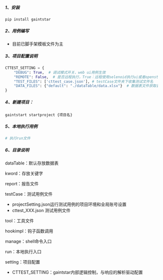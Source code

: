 ##### 1、安装
```dos
pip install gaintstar
```
##### 2、用例编写
- 目前已脚手架模板文件为主
##### 3、项目配置说明

```python
CTTEST_SETTING = {
    "DEBUG": True,  # 调试模式开关、web ui用例生效
    "REMOTE": False,  # 是否远程执行，True：远程使用selenoid执行ui或者openstf执行ui用例 False：本地执行用例
    "TEST_FILES": ['cttest_case.json'], # testCase文件夹下收集测试文件名
    "DATA_FILES": {"default": "./dataTable/data.xlsx"}  # 数据表文件获取表数据get_excel_data(index='sheet.id', use='default')
}
```
##### 4、新建项目：
```dos
gaintstart startproject {项目名}
```
##### 5、本地执行用例
```python
# 执行run文件
```
##### 6、目录说明

dataTable：默认存放数据表

kword：存放关键字

report：报告文件

testCase：测试用例文件

- projectSetting.json运行测试用例的项目环境和全局账号设置
- cttest_XXX.json 测试用例文件

tool：工具文件

hookimpl：钩子函数调用

manage：shell命令入口

run：本地执行入口

setting：项目配置

 - CTTEST_SETTING：gaintstar内部逻辑控制，与响应的解析驱动配置